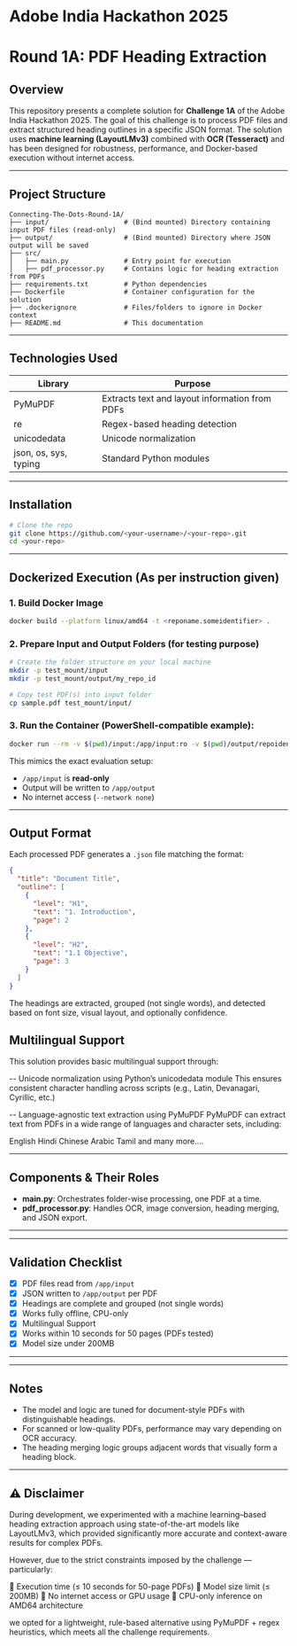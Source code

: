 # Adobe India Hackathon 2025 
# Round 1A: PDF Heading Extraction

##  Overview

This repository presents a complete solution for **Challenge 1A** of the Adobe India Hackathon 2025. The goal of this challenge is to process PDF files and extract structured heading outlines in a specific JSON format. The solution uses **machine learning (LayoutLMv3)** combined with **OCR (Tesseract)** and has been designed for robustness, performance, and Docker-based execution without internet access.

---

##  Project Structure

```
Connecting-The-Dots-Round-1A/
├── input/                   # (Bind mounted) Directory containing input PDF files (read-only)
├── output/                  # (Bind mounted) Directory where JSON output will be saved
├── src/
│   ├── main.py              # Entry point for execution
│   ├── pdf_processor.py     # Contains logic for heading extraction from PDFs
├── requirements.txt         # Python dependencies
├── Dockerfile               # Container configuration for the solution
├── .dockerignore            # Files/folders to ignore in Docker context
├── README.md                # This documentation

```

---

##  Technologies Used

| Library                       | Purpose                                        |
| ----------------------------- | ---------------------------------------------- |
| PyMuPDF                       | Extracts text and layout information from PDFs |
| re                            | Regex-based heading detection                  |
| unicodedata                   | Unicode normalization                          |
| json, os, sys, typing         | Standard Python modules                        |


---

##  Installation

```bash
# Clone the repo
git clone https://github.com/<your-username>/<your-repo>.git
cd <your-repo>

```

---

##  Dockerized Execution (As per instruction given)

### 1. Build Docker Image

```bash
docker build --platform linux/amd64 -t <reponame.someidentifier> .
```

### 2. Prepare Input and Output Folders (for testing purpose)

```bash
# Create the folder structure on your local machine
mkdir -p test_mount/input
mkdir -p test_mount/output/my_repo_id

# Copy test PDF(s) into input folder
cp sample.pdf test_mount/input/
```

### 3. Run the Container (PowerShell-compatible example):

```bash
docker run --rm -v $(pwd)/input:/app/input:ro -v $(pwd)/output/repoidentifier/:/app/output --network none <reponame.someidentifier>
```

This mimics the exact evaluation setup:

* `/app/input` is **read-only**
* Output will be written to `/app/output`
* No internet access (`--network none`)

---

##  Output Format

Each processed PDF generates a `.json` file matching the format:

```json
{
  "title": "Document Title",
  "outline": [
    {
      "level": "H1",
      "text": "1. Introduction",
      "page": 2
    },
    {
      "level": "H2",
      "text": "1.1 Objective",
      "page": 3
    }
  ]
}
```

The headings are extracted, grouped (not single words), and detected based on font size, visual layout, and optionally confidence.


## Multilingual Support
This solution provides basic multilingual support through:

-- Unicode normalization using Python’s unicodedata module
This ensures consistent character handling across scripts (e.g., Latin, Devanagari, Cyrillic, etc.)

-- Language-agnostic text extraction using PyMuPDF
PyMuPDF can extract text from PDFs in a wide range of languages and character sets, including:

English
Hindi
Chinese
Arabic
Tamil
and many more....

---

##  Components & Their Roles

* **main.py**: Orchestrates folder-wise processing, one PDF at a time.
* **pdf_processor.py**: Handles OCR, image conversion, heading merging, and JSON export.

---


---

##  Validation Checklist

* [x] PDF files read from `/app/input`
* [x] JSON written to `/app/output` per PDF
* [x] Headings are complete and grouped (not single words)
* [x] Works fully offline, CPU-only
* [x] Multilingual Support
* [x] Works within 10 seconds for 50 pages (PDFs tested)
* [x] Model size under 200MB

---



---

##  Notes

* The model and logic are tuned for document-style PDFs with distinguishable headings.
* For scanned or low-quality PDFs, performance may vary depending on OCR accuracy.
* The heading merging logic groups adjacent words that visually form a heading block.

---

## ⚠️ Disclaimer
During development, we experimented with a machine learning–based heading extraction approach using state-of-the-art models like LayoutLMv3, which provided significantly more accurate and context-aware results for complex PDFs.

However, due to the strict constraints imposed by the challenge — particularly:

🚫 Execution time (≤ 10 seconds for 50-page PDFs)
🚫 Model size limit (≤ 200MB)
🚫 No internet access or GPU usage
🚫 CPU-only inference on AMD64 architecture

we opted for a lightweight, rule-based alternative using PyMuPDF + regex heuristics, which meets all the challenge requirements.
